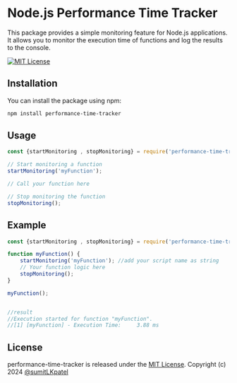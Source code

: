 # Node.js Performance Time Tracker 

This package provides a simple monitoring feature for Node.js applications. It allows you to monitor the execution time of functions and log the results to the console.

 [![MIT License](https://img.shields.io/badge/License-MIT-green.svg)](https://choosealicense.com/licenses/mit/)

## Installation

You can install the package using npm:

```bash
npm install performance-time-tracker
```
    
## Usage
```javascript
const {startMonitoring , stopMonitoring} = require('performance-time-tracker');

// Start monitoring a function
startMonitoring('myFunction');

// Call your function here

// Stop monitoring the function
stopMonitoring();
```

## Example
```javascript
const {startMonitoring , stopMonitoring} = require('performance-time-tracker');

function myFunction() {
    startMonitoring('myFunction'); //add your script name as string
    // Your function logic here
    stopMonitoring();
}

myFunction();


//result
//Execution started for function "myFunction".
//[1] [myFunction] - Execution Time:     3.88 ms
```


## License
performance-time-tracker is released under the [MIT License](http://opensource.org/licenses/MIT).
Copyright (c) 2024 [@sumitLKpatel](https://github.com/sumitLKpatel)
